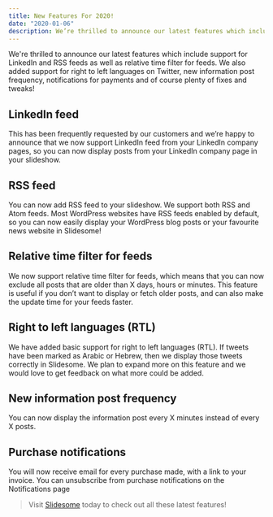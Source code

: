 ```yaml
---
title: New Features For 2020!
date: "2020-01-06"
description: We’re thrilled to announce our latest features which include support for LinkedIn and RSS feeds as well as relative time filter for feeds. We also added support for right to left languages on Twitter, new information post frequency, notifications for payments and of course plenty of fixes and tweaks!
---
```

We're thrilled to announce our latest features which include support for LinkedIn and RSS feeds as well as relative time filter for feeds. We also added support for right to left languages on Twitter, new information post frequency, notifications for payments and of course plenty of fixes and tweaks!


## LinkedIn feed

This has been frequently requested by our customers and we’re happy to announce that we now support LinkedIn feed from your LinkedIn company pages, so you can now display posts from your LinkedIn company page in your slideshow.

## RSS feed

You can now add RSS feed to your slideshow. We support both RSS and Atom feeds. Most WordPress websites have RSS feeds enabled by default, so you can now easily display your WordPress blog posts or your favourite news website in Slidesome!

## Relative time filter for feeds

We now support relative time filter for feeds, which means that you can now exclude all posts that are older than X days, hours or minutes. This feature is useful if you don’t want to display or fetch older posts, and can also make the update time for your feeds faster.

## Right to left languages (RTL)

We have added basic support for right to left languages (RTL). If tweets have been marked as Arabic or Hebrew, then we display those tweets correctly in Slidesome. We plan to expand more on this feature and we would love to get feedback on what more could be added. 

## New information post frequency

You can now display the information post every X minutes instead of every X posts.

## Purchase notifications

You will now receive email for every purchase made, with a link to your invoice. You can unsubscribe from purchase notifications on the Notifications page

> Visit [Slidesome](https://slidesome.com) today to check out all these latest features! 
